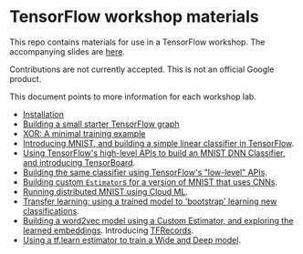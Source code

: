 
# TensorFlow workshop materials

This repo contains materials for use in a TensorFlow workshop.
The accompanying slides are
[here](https://storage.googleapis.com/amy-jo/talks/tf-workshop.pdf).

Contributions are not currently accepted.  This is not an official Google product.

This document points to more information for each workshop lab.

- [Installation](INSTALL.md)
- [Building a small starter TensorFlow graph](workshop_sections/starter_tf_graph/README.md)
- [XOR: A minimal training example](workshop_sections/xor/README.md)
- [Introducing MNIST, and building a simple linear classifier in TensorFlow](workshop_sections/mnist_series/01_README_mnist_simple.md).
- [Using TensorFlow's high-level APIs to build an MNIST DNN Classifier, and introducing TensorBoard](workshop_sections/mnist_series/02_README_mnist_tflearn.md).
- [Building the same classifier using TensorFlow's "low-level" APIs](workshop_sections/mnist_series/the_hard_way).
- [Building custom `Estimator`s for a version of MNIST that uses CNNs](workshop_sections/mnist_series/mnist_cnn/README.md).
- [Running distributed MNIST using Cloud ML](workshop_sections/mnist_series/cloudml).
- [Transfer learning: using a trained model to 'bootstrap' learning new classifications](workshop_sections/transfer_learning/README.md).
- [Building a word2vec model using a Custom Estimator, and exploring the learned embeddings](workshop_sections/word2vec/README.md). Introducing [TFRecords](https://www.tensorflow.org/versions/r0.11/api_docs/python/python_io.html#data-io-python-functions).
- [Using a tf.learn estimator to train a Wide and Deep model](workshop_sections/wide_n_deep/README.md).

